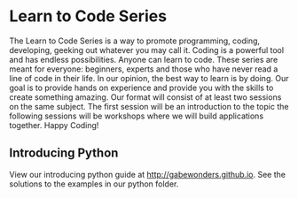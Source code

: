 # Learn to Code Series
The Learn to Code Series is a way to promote programming, coding, developing, geeking out whatever you may call it. Coding is a powerful tool and has endless possibilities. Anyone can learn to code. These series are meant for everyone: beginners, experts and those who have never read a line of code in their life. In our opinion, the best way to learn is by doing. Our goal is to provide hands on experience and provide you with the skills to create something amazing. Our format will consist of at least two sessions on the same subject. The first session will be an introduction to the topic the following sessions will be workshops where we will build applications together. Happy Coding! 

## Introducing Python
View our introducing python guide at http://gabewonders.github.io. See the solutions to the examples in our python folder.
